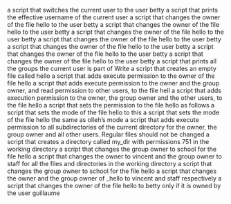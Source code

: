 a script that switches the current user to the user betty
a script that prints the effective username of the current user
a script that changes the owner of the file hello to the user betty
a script that changes the owner of the file hello to the user betty
a script that changes the owner of the file hello to the user betty
a script that changes the owner of the file hello to the user betty
a script that changes the owner of the file hello to the user betty
a script that changes the owner of the file hello to the user betty
a script that changes the owner of the file hello to the user betty
a script that prints all the groups the current user is part of
Write a script that creates an empty file called hello
a script that adds execute permission to the owner of the file hello
a script that adds execute permission to the owner and the group owner, and read permission to other users, to the file hell
a script that adds execution permission to the owner, the group owner and the other users, to the file hello
a script that sets the permission to the file hello as follows
a script that sets the mode of the file hello to this
a script that sets the mode of the file hello the same as olleh’s mode
a script that adds execute permission to all subdirectories of the current directory for the owner, the group owner and all other users. Regular files should not be changed
a script that creates a directory called my_dir with permissions 751 in the working directory
a script that changes the group owner to school for the file hello
a script that changes the owner to vincent and the group owner to staff for all the files and directories in the working directory
a script that changes the group owner to school for the file hello
a script that changes the owner and the group owner of _hello to vincent and staff respectively
a script that changes the owner of the file hello to betty only if it is owned by the user guillaume
